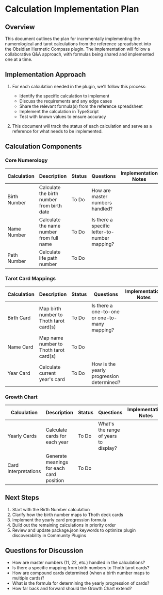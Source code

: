 # Calculation Implementation Plan

## Overview

This document outlines the plan for incrementally implementing the numerological and tarot calculations from the reference spreadsheet into the Obsidian Hermetic Compass plugin. The implementation will follow a collaborative Q&A approach, with formulas being shared and implemented one at a time.

## Implementation Approach

1. For each calculation needed in the plugin, we'll follow this process:
   - Identify the specific calculation to implement
   - Discuss the requirements and any edge cases
   - Share the relevant formula(s) from the reference spreadsheet
   - Implement the calculation in TypeScript
   - Test with known values to ensure accuracy

2. This document will track the status of each calculation and serve as a reference for what needs to be implemented.

## Calculation Components

### Core Numerology

| Calculation | Description | Status | Questions | Implementation Notes |
|-------------|-------------|--------|-----------|----------------------|
| Birth Number | Calculate the birth number from birth date | To Do | How are master numbers handled? | |
| Name Number | Calculate the name number from full name | To Do | Is there a specific letter-to-number mapping? | |
| Path Number | Calculate life path number | To Do | | |

### Tarot Card Mappings

| Calculation | Description | Status | Questions | Implementation Notes |
|-------------|-------------|--------|-----------|----------------------|
| Birth Card | Map birth number to Thoth tarot card(s) | To Do | Is there a one-to-one or one-to-many mapping? | |
| Name Card | Map name number to Thoth tarot card(s) | To Do | | |
| Year Card | Calculate current year's card | To Do | How is the yearly progression determined? | |

### Growth Chart

| Calculation | Description | Status | Questions | Implementation Notes |
|-------------|-------------|--------|-----------|----------------------|
| Yearly Cards | Calculate cards for each year | To Do | What's the range of years to display? | |
| Card Interpretations | Generate meanings for each card position | To Do | | |

## Next Steps

1. Start with the Birth Number calculation
2. Clarify how the birth number maps to Thoth deck cards
3. Implement the yearly card progression formula
4. Build out the remaining calculations in priority order
5. Review and update package.json keywords to optimize plugin discoverability in Community Plugins

## Questions for Discussion

- How are master numbers (11, 22, etc.) handled in the calculations?
- Is there a specific mapping from birth numbers to Thoth tarot cards?
- How are compound cards determined (when a birth number maps to multiple cards)?
- What is the formula for determining the yearly progression of cards?
- How far back and forward should the Growth Chart extend? 